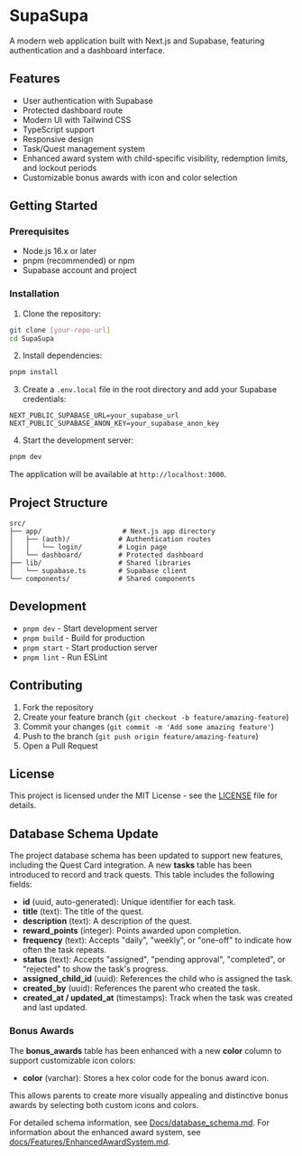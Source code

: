 # SupaSupa

A modern web application built with Next.js and Supabase, featuring authentication and a dashboard interface.

## Features

- User authentication with Supabase
- Protected dashboard route
- Modern UI with Tailwind CSS
- TypeScript support
- Responsive design
- Task/Quest management system
- Enhanced award system with child-specific visibility, redemption limits, and lockout periods
- Customizable bonus awards with icon and color selection

## Getting Started

### Prerequisites

- Node.js 16.x or later
- pnpm (recommended) or npm
- Supabase account and project

### Installation

1. Clone the repository:
```bash
git clone [your-repo-url]
cd SupaSupa
```

2. Install dependencies:
```bash
pnpm install
```

3. Create a `.env.local` file in the root directory and add your Supabase credentials:
```env
NEXT_PUBLIC_SUPABASE_URL=your_supabase_url
NEXT_PUBLIC_SUPABASE_ANON_KEY=your_supabase_anon_key
```

4. Start the development server:
```bash
pnpm dev
```

The application will be available at `http://localhost:3000`.

## Project Structure

```
src/
├── app/                    # Next.js app directory
│   ├── (auth)/            # Authentication routes
│   │   └── login/         # Login page
│   └── dashboard/         # Protected dashboard
├── lib/                   # Shared libraries
│   └── supabase.ts        # Supabase client
└── components/            # Shared components
```

## Development

- `pnpm dev` - Start development server
- `pnpm build` - Build for production
- `pnpm start` - Start production server
- `pnpm lint` - Run ESLint

## Contributing

1. Fork the repository
2. Create your feature branch (`git checkout -b feature/amazing-feature`)
3. Commit your changes (`git commit -m 'Add some amazing feature'`)
4. Push to the branch (`git push origin feature/amazing-feature`)
5. Open a Pull Request

## License

This project is licensed under the MIT License - see the [LICENSE](LICENSE) file for details.

## Database Schema Update

The project database schema has been updated to support new features, including the Quest Card integration. A new **tasks** table has been introduced to record and track quests. This table includes the following fields:
- **id** (uuid, auto-generated): Unique identifier for each task.
- **title** (text): The title of the quest.
- **description** (text): A description of the quest.
- **reward_points** (integer): Points awarded upon completion.
- **frequency** (text): Accepts "daily", "weekly", or "one-off" to indicate how often the task repeats.
- **status** (text): Accepts "assigned", "pending approval", "completed", or "rejected" to show the task's progress.
- **assigned_child_id** (uuid): References the child who is assigned the task.
- **created_by** (uuid): References the parent who created the task.
- **created_at / updated_at** (timestamps): Track when the task was created and last updated.

### Bonus Awards

The **bonus_awards** table has been enhanced with a new **color** column to support customizable icon colors:
- **color** (varchar): Stores a hex color code for the bonus award icon.

This allows parents to create more visually appealing and distinctive bonus awards by selecting both custom icons and colors.

For detailed schema information, see [Docs/database_schema.md](Docs/database_schema.md).
For information about the enhanced award system, see [docs/Features/EnhancedAwardSystem.md](docs/Features/EnhancedAwardSystem.md).
